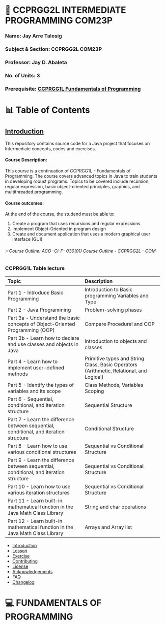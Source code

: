 # 💫 CCPRGG2L INTERMEDIATE PROGRAMMING COM23P        
### Name: Jay Arre Talosig  
### Subject & Section: CCPRGG2L COM23P   
### Professor: Jay D. Abaleta          
### No. of Units: 3
### Prerequisite: [CCPRGG1L Fundamentals of Programming](https://github.com/flexycode/CCPRGG1L_FUNDAMENTALS_COM23P)

# 📊 Table of Contents

## [Introduction](#introduction)
This repository contains source code for a Java project that focuses on Intermediate concepts, codes and exercises.

#### Course Description:
This course is a continuation of CCPRGG1L - Fundamentals of Programming. The course covers advanced topics in Java to train students in developing robust programs. Topics to be covered include recursion, regular expression, basic object-oriented principles, graphics, and multithreaded programming.

#### Course outcomes:
At the end of the course, the studend must be able to:
1. Create a program that uses recursions and regular expressions
2. Implement Object-Oriented in program design
3. Create and document application that uses a modern graphical user interface (GUI)

###### ⚡ Course Outline: ACO -CI-F- 030(01) Course Outline - CCPRGG2L - COM
  
### CCPRGG1L Table lecture

| Topic                                   | Description                                                     |
| :------------------------------------- | :-------------------------------------------------------------- |
| Part 1 - Introduce Basic Programming    | Introduction to Basic programming Variables and Type             |
| Part 2 - Java Programming               | Problem-solving phases                                          |
| Part 3a - Understand the basic concepts of Object-Oriented Programming (OOP) | Compare Procedural and OOP |
| Part 3b - Learn how to declare and use classes and objects in Java         | Introduction to objects and classes                              |
| Part 4 - Learn how to implement user-defined methods | Primitive types and String Class, Basic Operators (Arithmetic, Relational, and Logical) |
| Part 5 - Identify the types of variables and its scope | Class Methods, Variables Scoping |
| Part 6 - Sequential, conditional, and iteration structure | Sequential Structure |
| Part 7 - Learn the difference between sequential, conditional, and iteration structure | Conditional Structure |
| Part 8 - Learn how to use various conditional structures | Sequential vs Conditional Structure |
| Part 9 - Learn the difference between sequential, conditional, and iteration structure | Sequential vs Conditional Structure |
| Part 10 - Learn how to use various iteration structures | Sequential vs Conditional Structure |
| Part 11 - Learn built-in mathematical function in the Java Math Class Library | String and char operations |
| Part 12 - Learn built-in mathematical function in the Java Math Class Library | Arrays and Array list |


- [Introduction](#introduction)
- [Lesson](#lesson)      
- [Exercise](#%EF%B8%8Fexercise)
- [Contributing](#contributing)       
- [License](#licensee)   
- [Acknowledgements](#acknowledgements) 
- [FAQ](#faq)      
- [Changelog](#changelogs)         

# 💻 FUNDAMENTALS OF PROGRAMMING  
